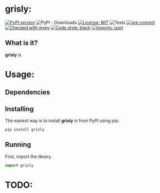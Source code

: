 # grisly:
[![PyPI version](https://badge.fury.io/py/grisly.svg)](https://badge.fury.io/py/grisly)
![PyPI - Downloads](https://img.shields.io/pypi/dm/grisly)
[![License: MIT](https://img.shields.io/badge/License-MIT-yellow.svg)](https://opensource.org/licenses/MIT)
![Tests](https://github.com/CangyuanLi/grisly/actions/workflows/tests.yml/badge.svg)
[![pre-commit](https://img.shields.io/badge/pre--commit-enabled-brightgreen?logo=pre-commit&logoColor=white)](https://github.com/pre-commit/pre-commit)
[![Checked with mypy](http://www.mypy-lang.org/static/mypy_badge.svg)](http://mypy-lang.org/)
[![Code style: black](https://img.shields.io/badge/code%20style-black-000000.svg)](https://github.com/psf/black)
[![Imports: isort](https://img.shields.io/badge/%20imports-isort-%231674b1?style=flat&labelColor=ef8336)](https://pycqa.github.io/isort/)

## What is it?

**grisly** is

# Usage:

## Dependencies

## Installing

The easiest way is to install **grisly** is from PyPI using pip:

```sh
pip install grisly
```

## Running

First, import the library.

```python
import grisly
```

# TODO:
